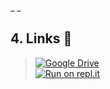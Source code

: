_
_<h2>4. Links 👏</h2>

> [![Google Drive](https://camo.githubusercontent.com/566298db67fc491f439ea0262904050cdcac3e8e52f3b90edc9bde48aa79a3d3/68747470733a2f2f696d672e736869656c64732e696f2f62616467652f476f6f676c6525323044726976652d3432383546343f7374796c653d666f722d7468652d6261646765266c6f676f3d676f6f676c656472697665266c6f676f436f6c6f723d7768697465)](https://drive.google.com/file/d/1DaHT8otI_MQLuEEe8qalKhE7bj_GOxjN/view)
<br> [![Run on repl.it](https://camo.githubusercontent.com/f5032b795927071bfe1feab2603c0b22587caea7ce57fa74819da3b4763b8ea0/68747470733a2f2f696d672e736869656c64732e696f2f62616467652f5265706c2e69742d2532333044313031452e7376673f7374796c653d666f722d7468652d6261646765266c6f676f3d7265706c6974266c6f676f436f6c6f723d7768697465)](https://repl.it/github/tr20229970/GetinLine}&ref=button) 

